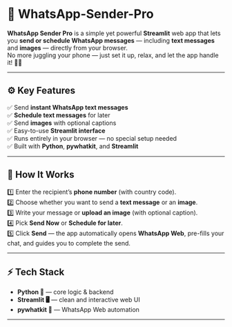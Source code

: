 # 📲 WhatsApp-Sender-Pro

**WhatsApp Sender Pro** is a simple yet powerful **Streamlit** web app that lets you **send or schedule WhatsApp messages** — including **text messages** and **images** — directly from your browser.  
No more juggling your phone — just set it up, relax, and let the app handle it! 💬✨

---

## ⚙️ Key Features

✅ Send **instant WhatsApp text messages**  
✅ **Schedule text messages** for later  
✅ Send **images** with optional captions  
✅ Easy-to-use **Streamlit interface**  
✅ Runs entirely in your browser — no special setup needed  
✅ Built with **Python**, **pywhatkit**, and **Streamlit**

---

## 🔐 How It Works

1️⃣ Enter the recipient’s **phone number** (with country code).  
2️⃣ Choose whether you want to send a **text message** or an **image**.  
3️⃣ Write your message or **upload an image** (with optional caption).  
4️⃣ Pick **Send Now** or **Schedule for later**.  
5️⃣ Click **Send** — the app automatically opens **WhatsApp Web**, pre-fills your chat, and guides you to complete the send.  

---

## ⚡ Tech Stack

- **Python 🐍** — core logic & backend
- **Streamlit 🖥️** — clean and interactive web UI
- **pywhatkit 📲** — WhatsApp Web automation

---
